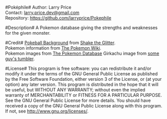 #Poképhile#
Author: Larry Price  
Contact: larry.price.dev@gmail.com  
Repository: https://github.com/larryprice/Pokephile  

#Description#
A Pokemon database giving the strengths and weaknesses for the given monster.

#Credit#
[Pokeball Background][bg] from [Shake the Glitter][stg].  
Pokemon information from [The Pokemon Wiki][pokewiki].  
Pokemon images from [The Pokemon Database][pokedb]
Girkachu image from [some guy's tumbler][gir].

[bg]: http://www.shaketheglitter.com/content/desktop-backgrounds
[stg]: http://www.shaketheglitter.com/
[pokewiki]: http://pokemon.wikia.com/wiki/List_of_Pok%C3%A9mon
[pokedb]: http://img.pokemondb.net
[gir]: http://25.media.tumblr.com/tumblr_kznlycg3Pz1qzixc2o1_400.jpg

#License#
This program is free software: you can redistribute it and/or modify it under the terms of the GNU General Public License as published by the Free Software Foundation, either version 3 of the License, or (at your option) any later version. This program is distributed in the hope that it will be useful, but WITHOUT ANY WARRANTY; without even the implied warranty of MERCHANTABILITY or FITNESS FOR A PARTICULAR PURPOSE.  See the GNU General Public License for more details. You should have received a copy of the GNU General Public License along with this program.  If not, see <http://www.gnu.org/licenses/>.
